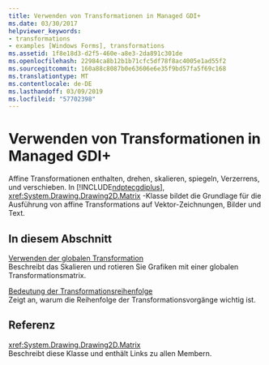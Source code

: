 ```yaml
---
title: Verwenden von Transformationen in Managed GDI+
ms.date: 03/30/2017
helpviewer_keywords:
- transformations
- examples [Windows Forms], transformations
ms.assetid: 1f8e18d3-d2f5-460e-a8e3-2da891c301de
ms.openlocfilehash: 22984ca8b12b1b71cfc5df78f8ac4005e1ad55f2
ms.sourcegitcommit: 160a88c8087b0e63606e6e35f9bd57fa5f69c168
ms.translationtype: MT
ms.contentlocale: de-DE
ms.lasthandoff: 03/09/2019
ms.locfileid: "57702398"
---
```

# <a name="using-transformations-in-managed-gdi"></a>Verwenden von Transformationen in Managed GDI+
Affine Transformationen enthalten, drehen, skalieren, spiegeln, Verzerrens, und verschieben. In [!INCLUDE[ndptecgdiplus](../../../../includes/ndptecgdiplus-md.md)], <xref:System.Drawing.Drawing2D.Matrix> -Klasse bildet die Grundlage für die Ausführung von affine Transformations auf Vektor-Zeichnungen, Bilder und Text.  
  
## <a name="in-this-section"></a>In diesem Abschnitt  
 [Verwenden der globalen Transformation](using-the-world-transformation.md)  
 Beschreibt das Skalieren und rotieren Sie Grafiken mit einer globalen Transformationsmatrix.  
  
 [Bedeutung der Transformationsreihenfolge](why-transformation-order-is-significant.md)  
 Zeigt an, warum die Reihenfolge der Transformationsvorgänge wichtig ist.  
  
## <a name="reference"></a>Referenz  
 <xref:System.Drawing.Drawing2D.Matrix>  
 Beschreibt diese Klasse und enthält Links zu allen Membern.
